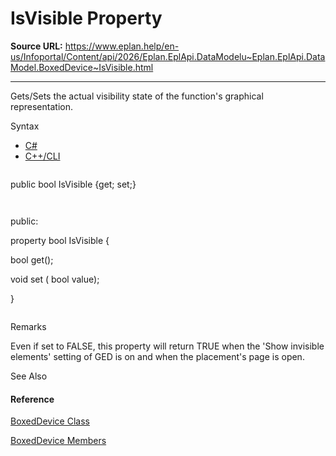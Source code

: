 # IsVisible Property

**Source URL:** https://www.eplan.help/en-us/Infoportal/Content/api/2026/Eplan.EplApi.DataModelu~Eplan.EplApi.DataModel.BoxedDevice~IsVisible.html

---

Gets/Sets the actual visibility state of the function's graphical representation.

Syntax

- [C#](#i-syntax-CS)
- [C++/CLI](#i-syntax-CPP2005)

```
```
public bool IsVisible {get; set;}
```
```

```
```
public:
property bool IsVisible {
   bool get();
   void set (    bool value);
}
```
```

Remarks

Even if set to FALSE, this property will return TRUE when the 'Show invisible elements' setting of GED is on and when the placement's page is open.



See Also

#### Reference

[BoxedDevice Class](Eplan.EplApi.DataModelu~Eplan.EplApi.DataModel.BoxedDevice.html)
  
[BoxedDevice Members](Eplan.EplApi.DataModelu~Eplan.EplApi.DataModel.BoxedDevice_members.html)